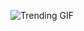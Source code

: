 
<!-- GIF_SECTION -->
![Trending GIF](https://media4.giphy.com/media/v1.Y2lkPThiYjIxNzcyZnIwZjV4dndjbzFlaW1ybHAxZ3IwYzFlM2VnYjI0OXJxOGJ6YXlzcyZlcD12MV9naWZzX3NlYXJjaCZjdD1n/V4NSR1NG2p0KeJJyr5/giphy.gif)
<!-- END_GIF_SECTION -->
